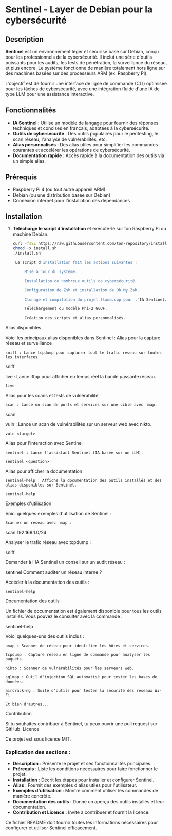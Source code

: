 # Sentinel - Layer de Debian pour la cybersécurité

## Description

**Sentinel** est un environnement léger et sécurisé basé sur Debian, conçu pour les professionnels de la cybersécurité. Il inclut une série d'outils puissants pour les audits, les tests de pénétration, la surveillance du réseau, et plus encore. Le système fonctionne de manière totalement hors ligne sur des machines basées sur des processeurs ARM (ex. Raspberry Pi).

L'objectif est de fournir une interface de ligne de commande (CLI) optimisée pour les tâches de cybersécurité, avec une intégration fluide d'une IA de type LLM pour une assistance interactive.

## Fonctionnalités

- **IA Sentinel** : Utilise un modèle de langage pour fournir des réponses techniques et concises en français, adaptées à la cybersécurité.
- **Outils de cybersécurité** : Des outils populaires pour le pentesting, le scan réseau, l'analyse de vulnérabilités, etc.
- **Alias personnalisés** : Des alias utiles pour simplifier les commandes courantes et accélérer les opérations de cybersécurité.
- **Documentation rapide** : Accès rapide à la documentation des outils via un simple alias.

## Prérequis

- Raspberry Pi 4 (ou tout autre appareil ARM)
- Debian (ou une distribution basée sur Debian)
- Connexion internet pour l'installation des dépendances

## Installation

1. **Télécharge le script d'installation** et exécute-le sur ton Raspberry Pi ou machine Debian.

   ```bash
   curl -fsSL https://raw.githubusercontent.com/ton-repository/install.sh -o install.sh
   chmod +x install.sh
   ./install.sh

    Le script d'installation fait les actions suivantes :

        Mise à jour du système.

        Installation de nombreux outils de cybersécurité.

        Configuration de Zsh et installation de Oh My Zsh.

        Clonage et compilation du projet llama.cpp pour l'IA Sentinel.

        Téléchargement du modèle Phi-2 GGUF.

        Création des scripts et alias personnalisés.

Alias disponibles

Voici les principaux alias disponibles dans Sentinel :
Alias pour la capture réseau et surveillance

    sniff : Lance tcpdump pour capturer tout le trafic réseau sur toutes les interfaces.

sniff

live : Lance iftop pour afficher en temps réel la bande passante réseau.

    live

Alias pour les scans et tests de vulnérabilité

    scan : Lance un scan de ports et services sur une cible avec nmap.

scan <target>

vuln : Lance un scan de vulnérabilités sur un serveur web avec nikto.

    vuln <target>

Alias pour l'interaction avec Sentinel

    sentinel : Lance l'assistant Sentinel (IA basée sur un LLM).

    sentinel <question>

Alias pour afficher la documentation

    sentinel-help : Affiche la documentation des outils installés et des alias disponibles sur Sentinel.

    sentinel-help

Exemples d'utilisation

Voici quelques exemples d'utilisation de Sentinel :

    Scanner un réseau avec nmap :

scan 192.168.1.0/24

Analyser le trafic réseau avec tcpdump :

sniff

Demander à l'IA Sentinel un conseil sur un audit réseau :

sentinel Comment auditer un réseau interne ?

Accéder à la documentation des outils :

    sentinel-help

Documentation des outils

Un fichier de documentation est également disponible pour tous les outils installés. Vous pouvez le consulter avec la commande :

sentinel-help

Voici quelques-uns des outils inclus :

    nmap : Scanner de réseau pour identifier les hôtes et services.

    tcpdump : Capture réseau en ligne de commande pour analyser les paquets.

    nikto : Scanner de vulnérabilités pour les serveurs web.

    sqlmap : Outil d'injection SQL automatisé pour tester les bases de données.

    aircrack-ng : Suite d'outils pour tester la sécurité des réseaux Wi-Fi.

    Et bien d'autres...

Contribution

Si tu souhaites contribuer à Sentinel, tu peux ouvrir une pull request sur GitHub.
Licence

Ce projet est sous licence MIT.


### Explication des sections :
- **Description** : Présente le projet et ses fonctionnalités principales.
- **Prérequis** : Liste les conditions nécessaires pour faire fonctionner le projet.
- **Installation** : Décrit les étapes pour installer et configurer Sentinel.
- **Alias** : Fournit des exemples d'alias utiles pour l'utilisateur.
- **Exemples d'utilisation** : Montre comment utiliser les commandes de manière concrète.
- **Documentation des outils** : Donne un aperçu des outils installés et leur documentation.
- **Contribution et Licence** : Invite à contribuer et fournit la licence.

Ce fichier README doit fournir toutes les informations nécessaires pour configurer et utiliser Sentinel efficacement.
